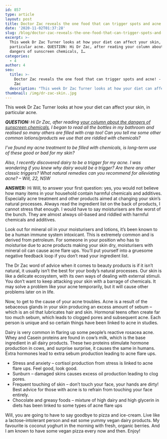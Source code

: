 ```yaml
---
id: 857
type: article
layout: post
title: Doctor Zac reveals the one food that can trigger spots and acne!
date: '2020-11-02T01:37:28'
slug: /blog/doctor-zac-reveals-the-one-food-that-can-trigger-spots-and-acne/
excerpt: >-
  This week Dr Zac Turner looks at how your diet can affect your skin, in
  particular acne. QUESTION: Hi Dr Zac, after reading your column about the
  dangers of sunscreen chemicals, I…
categories:
  - 4
author: 4
seo:
  title: >-
    Doctor Zac reveals the one food that can trigger spots and acne! - Doctor
    Zac
  description: "This week Dr Zac Turner looks at how your diet can affect your skin, in particular acne. QUESTION:\_Hi Dr Zac, after reading\_your column about the dangers of sunscreen chemicals, I..."
thumbnail: /img/dr-zac-skin..jpg
---
```

This week Dr Zac Turner looks at how your diet can affect your skin, in particular acne.

_**QUESTION:** Hi Dr Zac, after reading [your column about the dangers of sunscreen chemicals](https://www.news.com.au/lifestyle/health/health-problems/how-to-prevent-skin-cancer-doctor-on-chemicals-to-avoid-in-sunscreen/news-story/501acdb046d5705f0280c86aef6f5a62), I began to read all the bottles in my bathroom and realised so many others are filled with crap too! Can you tell me some other common lotions/products we use that are riddled with chemicals?_

_I’ve found my acne treatment to be filled with chemicals, is long-term use of these good or bad for my skin?_

_Also, I recently discovered dairy to be a trigger for my acne. I was wondering if you knew why dairy would be a trigger? Are there any other classic triggers? What natural remedies can you recommend for alleviating acne? – Will, 22, NSW_

**ANSWER:** Hi Will, to answer your first question: yes, you would not believe how many items in your household contain harmful chemicals and additives. Especially acne treatment and other products aimed at changing your skin’s natural processes. Always read the ingredient list on the back of products, I cannot stress that enough. I would have to say moisturisers are the worst of the bunch. They are almost always oil-based and riddled with harmful chemicals and additives.

Look out for mineral oil in your moisturisers and lotions, it’s been known to be a human immune system intoxicant. This is extremely common and is derived from petroleum. For someone in your position who has to moisturise due to acne products making your skin dry, moisturisers with mineral oil can cause acne flare ups. You’ll put yourself into a gruesome negative feedback loop if you don’t read your ingredient list.

The Dr Zac word of advice when it comes to beauty products is if it isn’t natural, it usually isn’t the best for your body’s natural processes. Our skin is like a delicate ecosystem, with its own ways of dealing with external stimuli. You don’t want to keep attacking your skin with a barrage of chemicals. It may solve a problem like your acne temporarily, but it will cause other problems later on in life.

Now, to get to the cause of your acne troubles. Acne is a result of the sebaceous glands in your skin producing an excess amount of sebum – which is an oil that lubricates hair and skin. Hormonal teens often create far too much sebum, which leads to clogged pores and subsequent acne. Each person is unique and so certain things have been linked to acne in studies.

Dairy is very common in flaring up some people’s reactive rosacea acne. Whey and Casein proteins are found in cow’s milk, which is the base ingredient in all dairy products. These two proteins stimulate hormone production in cows, and surprise surprise, it causes the same in humans. Extra hormones lead to extra sebum production leading to acne flare ups.

* Stress and anxiety – cortisol production from stress is linked to acne flare ups. Feel good, look good.
* Sunburn – damaged skins causes excess oil production leading to clog pores.
* Frequent touching of skin – don’t touch your face, your hands are dirty! Best advice for those with acne is to refrain from touching your face entirely.
* Chocolate and greasy foods – mixture of high dairy and high glycerin in diets has been linked to some types of acne flare ups

Will, you are going to have to say goodbye to pizza and ice-cream. Live like a lactose-intolerant person and eat some yummy vegan dairy products. My favourite is coconut yoghurt in the morning with fresh, organic berries. And I am known to have some vegan pizza every now and then. Enjoy!